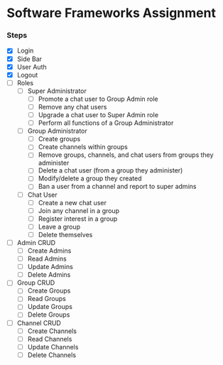 # Software Frameworks Assignment

### Steps
- [x] Login
- [x] Side Bar
- [x] User Auth
- [x] Logout
- [ ] Roles
  - [ ] Super Administrator
    - [ ] Promote a chat user to Group Admin role
    - [ ] Remove any chat users
    - [ ] Upgrade a chat user to Super Admin role
    - [ ] Perform all functions of a Group Administrator
  - [ ] Group Administrator
    - [ ] Create groups
    - [ ] Create channels within groups
    - [ ] Remove groups, channels, and chat users from groups they administer
    - [ ] Delete a chat user (from a group they administer)
    - [ ] Modify/delete a group they created
    - [ ] Ban a user from a channel and report to super admins
  - [ ] Chat User
    - [ ] Create a new chat user
    - [ ] Join any channel in a group
    - [ ] Register interest in a group
    - [ ] Leave a group
    - [ ] Delete themselves

- [ ] Admin CRUD
  - [ ] Create Admins
  - [ ] Read Admins
  - [ ] Update Admins
  - [ ] Delete Admins

- [ ] Group CRUD
  - [ ] Create Groups
  - [ ] Read Groups
  - [ ] Update Groups
  - [ ] Delete Groups

- [ ] Channel CRUD
  - [ ] Create Channels
  - [ ] Read Channels
  - [ ] Update Channels
  - [ ] Delete Channels

